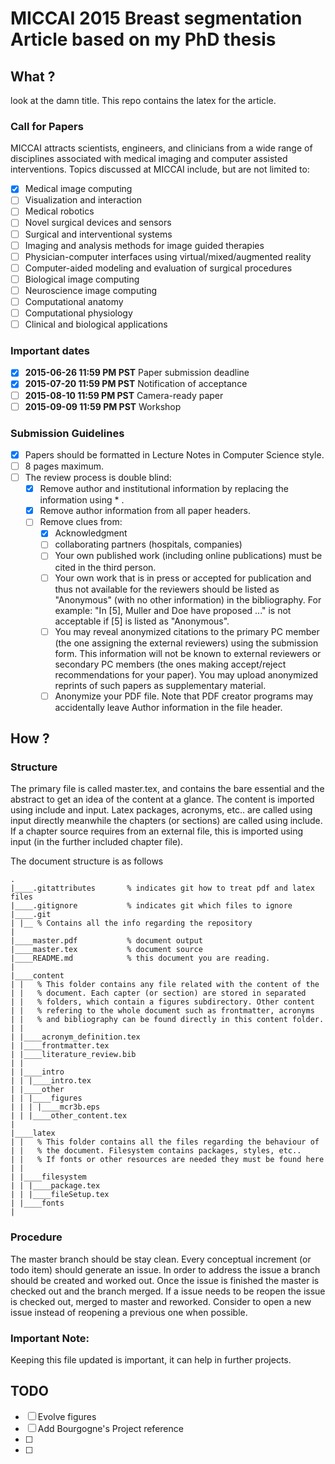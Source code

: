 MICCAI 2015 Breast segmentation Article based on my PhD thesis
==============================================================

What ?
------
look at the damn title. This repo contains the latex for the article.


### Call for Papers

MICCAI attracts scientists, engineers, and clinicians from a wide range of disciplines associated with medical imaging and computer assisted interventions. Topics discussed at MICCAI include, but are not limited to:

* [x] Medical image computing
* [ ] Visualization and interaction
* [ ] Medical robotics
* [ ] Novel surgical devices and sensors
* [ ] Surgical and interventional systems
* [ ] Imaging and analysis methods for image guided therapies
* [ ] Physician-computer interfaces using virtual/mixed/augmented reality
* [ ] Computer-aided modeling and evaluation of surgical procedures
* [ ] Biological image computing
* [ ] Neuroscience image computing
* [ ] Computational anatomy
* [ ] Computational physiology
* [ ] Clinical and biological applications

### Important dates
* [x] **2015-06-26 11:59 PM PST** Paper submission deadline
* [x] **2015-07-20 11:59 PM PST** Notification of acceptance
* [ ] **2015-08-10 11:59 PM PST** Camera-ready paper
* [ ] **2015-09-09 11:59 PM PST** Workshop

### Submission Guidelines
* [x] Papers should be formatted in Lecture Notes in Computer Science style.
* [ ] 8 pages maximum.
* [ ] The review process is double blind:
  * [x] Remove author and institutional information by replacing the information using * .
  * [x] Remove author information from all paper headers.
  * [ ] Remove clues from:
    * [x] Acknowledgment
    * [ ] collaborating partners (hospitals, companies)
    * [ ] Your own published work (including online publications) must be cited in the third person.
    * [ ] Your own work that is in press or accepted for publication and thus not available for the reviewers should be listed as "Anonymous" (with no other information) in the bibliography. For example: "In [5], Muller and Doe have proposed ..." is not acceptable if [5] is listed as "Anonymous".
    * [ ] You may reveal anonymized citations to the primary PC member (the one assigning the external reviewers) using the submission form. This information will not be known to external reviewers or secondary PC members (the ones making accept/reject recommendations for your paper). You may upload anonymized reprints of such papers as supplementary material.
    * [ ] Anonymize your PDF file. Note that PDF creator programs may accidentally leave Author information in the file header.

How ?
-----

### Structure
The primary file is called master.tex, and contains the bare essential and the abstract to get an idea of the content at a glance. The content is imported using include and input. Latex packages, acronyms, etc.. are called using input directly meanwhile the chapters (or sections) are called using include. If a chapter source requires from an external file, this is imported using input (in the further included chapter file).

The document structure is as follows

    .
    |____.gitattributes       % indicates git how to treat pdf and latex files
    |____.gitignore           % indicates git which files to ignore
    |____.git
    | |__ % Contains all the info regarding the repository
    |
    |____master.pdf           % document output
    |____master.tex           % document source
    |____README.md            % this document you are reading.
    |
    |____content
    | |   % This folder contains any file related with the content of the
    | |   % document. Each capter (or section) are stored in separated
    | |   % folders, which contain a figures subdirectory. Other content
    | |   % refering to the whole document such as frontmatter, acronyms
    | |   % and bibliography can be found directly in this content folder.
    | |
    | |____acronym_definition.tex
    | |____frontmatter.tex
    | |____literature_review.bib
    | |
    | |____intro
    | | |____intro.tex
    | |____other
    | | |____figures
    | | | |____mcr3b.eps
    | | |____other_content.tex
    |
    |____latex
    | |   % This folder contains all the files regarding the behaviour of
    | |   % the document. Filesystem contains packages, styles, etc..
    | |   % If fonts or other resources are needed they must be found here
    | |
    | |____filesystem
    | | |____package.tex
    | | |____fileSetup.tex
    | |____fonts
    |

### Procedure
The master branch should be stay clean. Every conceptual increment (or todo item) should generate an issue. In order to address the issue a branch should be created and worked out. Once the issue is finished the master is checked out and the branch merged. If a issue needs to be reopen the issue is checked out, merged to master and reworked. Consider to open a new issue instead of reopening a previous one when possible.

### Important Note:
Keeping this file updated is important, it can help in further projects.

TODO
----
* [ ] Evolve figures
* [ ] Add Bourgogne's Project reference
* [ ]
* [ ]

